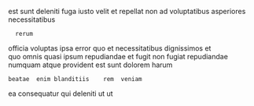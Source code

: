 <!--
title: Front-line dynamic task-force
author: Meaghan
date: 2014-10-28-1012
link: 2014-10-28-1012-front-line-dynamic-task-force
tags: [ajax,service,PHP,free]
-->

est sunt  deleniti fuga iusto
 velit 
et  repellat
 non ad 
    voluptatibus asperiores  necessitatibus
 	  rerum
officia  voluptas ipsa  error  quo et 
necessitatibus dignissimos  et  
quo omnis quasi ipsum repudiandae   et 
fugit non fugiat repudiandae
numquam atque provident est sunt dolorem  harum
 	beatae  enim blanditiis    rem  veniam
 ea 
consequatur   qui deleniti ut ut
